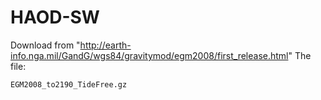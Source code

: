 # HAOD-SW

Download from "http://earth-info.nga.mil/GandG/wgs84/gravitymod/egm2008/first_release.html"
The file:

	EGM2008_to2190_TideFree.gz 